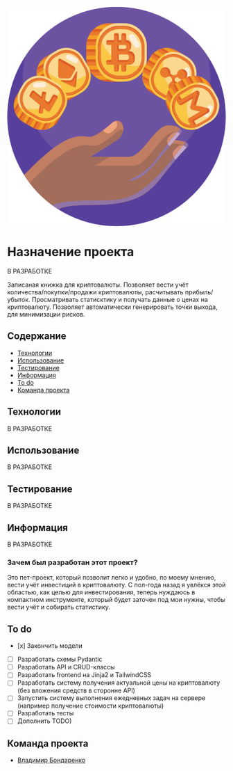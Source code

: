 ![alt text](app/static/images/3378138.png)
# Назначение проекта
В РАЗРАБОТКЕ

Записаная книжка для криптовалюты. Позволяет вести учёт количества/покупки/продажи криптовалюты, расчитывать прибыль/убыток. Просматривать статисктику и получать данные о ценах на криптовалюту. Позволяет автоматически генерировать точки выхода, для минимизации рисков.

## Содержание
- [Технологии](#технологии)
- [Использование](#использование)
- [Тестирование](#тестирование)
- [Информация](#Информация)
- [To do](#to-do)
- [Команда проекта](#команда-проекта)

## Технологии
В РАЗРАБОТКЕ

## Использование
В РАЗРАБОТКЕ

## Тестирование
В РАЗРАБОТКЕ

## Информация
В РАЗРАБОТКЕ

### Зачем был разработан этот проект?
Это пет-проект, который позволит легко и удобно, по моему мнению, вести учёт инвестиций в криптовалюту. С пол-года назад я увлёкся этой областью, как целью для инвестирования, теперь нуждаюсь в компактном инструменте, который будет заточен под мои нужны, чтобы вести учёт и собирать статистику.

## To do
- [х] Закончить модели
- [ ] Разработать схемы Pydantic
- [ ] Разработать API и CRUD-классы
- [ ] Разработать frontend на Jinja2 и TailwindCSS
- [ ] Разработать систему получения актуальной цены на криптовалюту (без вложения средств в сторонне API)
- [ ] Запустить систему выполнения ежедневных задач на сервере (например получение стоимости криптовалюты)
- [ ] Разработать тесты
- [ ] Дополнить TODO)

## Команда проекта
- [Владимир Бондаренко](https://github.com/x9ilx/)